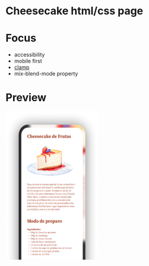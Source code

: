 # Cheesecake html/css page


# Focus

* accessibility 
* mobile first
* [clamp](https://developer.mozilla.org/en-US/docs/Web/CSS/clamp)
* mix-blend-mode property

# Preview

<img height=400 width=250 src="./assets/mobile.png">